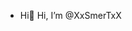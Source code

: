 - Hi👋 Hi, I’m @XxSmerTxX


<!---
XxSmerTxX/XxSmerTxX is a ✨ special ✨ repository because its `README.md` (this file) appears on your GitHub profile.
You can click the Preview link to take a look at your changes.
--->
